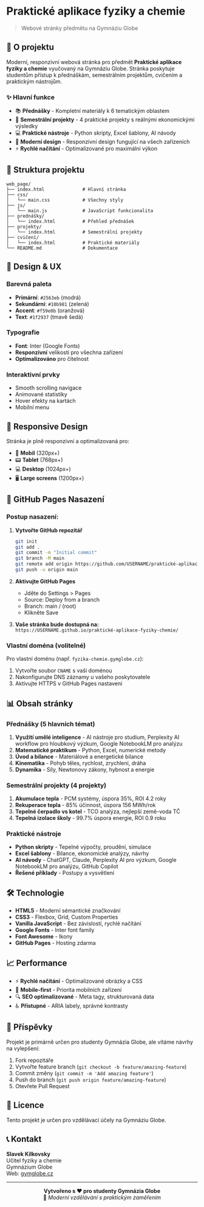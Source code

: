 # Praktické aplikace fyziky a chemie

> Webové stránky předmětu na Gymnáziu Globe

## 🚀 O projektu

Moderní, responzivní webová stránka pro předmět **Praktické aplikace fyziky a chemie** vyučovaný na Gymnáziu Globe. Stránka poskytuje studentům přístup k přednáškám, semestrálním projektům, cvičením a praktickým nástrojům.

### ✨ Hlavní funkce

- 📚 **Přednášky** - Kompletní materiály k 6 tematickým oblastem
- 🎯 **Semestrální projekty** - 4 praktické projekty s reálnými ekonomickými výsledky
- 💻 **Praktické nástroje** - Python skripty, Excel šablony, AI návody
- 🎨 **Moderní design** - Responzivní design fungující na všech zařízeních
- ⚡ **Rychlé načítání** - Optimalizované pro maximální výkon

## 📁 Struktura projektu

```
web_page/
├── index.html              # Hlavní stránka
├── css/
│   └── main.css            # Všechny styly
├── js/
│   └── main.js             # JavaScript funkcionalita
├── prednášky/
│   └── index.html          # Přehled přednášek
├── projekty/
│   └── index.html          # Semestrální projekty
├── cvičení/
│   └── index.html          # Praktické materiály
└── README.md               # Dokumentace
```

## 🎨 Design & UX

### Barevná paleta
- **Primární**: `#2563eb` (modrá)
- **Sekundární**: `#10b981` (zelená) 
- **Accent**: `#f59e0b` (oranžová)
- **Text**: `#1f2937` (tmavě šedá)

### Typografie
- **Font**: Inter (Google Fonts)
- **Responzivní** velikosti pro všechna zařízení
- **Optimalizováno** pro čitelnost

### Interaktivní prvky
- Smooth scrolling navigace
- Animované statistiky
- Hover efekty na kartách
- Mobilní menu

## 📱 Responsive Design

Stránka je plně responzivní a optimalizovaná pro:

- 📱 **Mobil** (320px+)
- 📟 **Tablet** (768px+) 
- 💻 **Desktop** (1024px+)
- 🖥️ **Large screens** (1200px+)

## 🚀 GitHub Pages Nasazení

### Postup nasazení:

1. **Vytvořte GitHub repozitář**
   ```bash
   git init
   git add .
   git commit -m "Initial commit"
   git branch -M main
   git remote add origin https://github.com/USERNAME/praktické-aplikace-fyziky-chemie.git
   git push -u origin main
   ```

2. **Aktivujte GitHub Pages**
   - Jděte do Settings > Pages
   - Source: Deploy from a branch
   - Branch: main / (root)
   - Klikněte Save

3. **Vaše stránka bude dostupná na:**
   `https://USERNAME.github.io/praktické-aplikace-fyziky-chemie/`

### Vlastní doména (volitelné)

Pro vlastní doménu (např. `fyzika-chemie.gymglobe.cz`):

1. Vytvořte soubor `CNAME` s vaší doménou
2. Nakonfigurujte DNS záznamy u vašeho poskytovatele
3. Aktivujte HTTPS v GitHub Pages nastavení

## 📊 Obsah stránky

### Přednášky (5 hlavních témat)
1. **Využití umělé inteligence** - AI nástroje pro studium, Perplexity AI workflow pro hloubkový výzkum, Google NotebookLM pro analýzu
2. **Matematické praktikum** - Python, Excel, numerické metody
3. **Úvod a bilance** - Materiálové a energetické bilance
4. **Kinematika** - Pohyb těles, rychlost, zrychlení, dráha
5. **Dynamika** - Síly, Newtonovy zákony, hybnost a energie

### Semestrální projekty (4 projekty)
1. **Akumulace tepla** - PCM systémy, úspora 35%, ROI 4.2 roky
2. **Rekuperace tepla** - 85% účinnost, úspora 156 MWh/rok
3. **Tepelné čerpadlo vs kotel** - TCO analýza, nejlepší země-voda TČ
4. **Tepelná izolace školy** - 99.7% úspora energie, ROI 0.9 roku

### Praktické nástroje
- **Python skripty** - Tepelné výpočty, proudění, simulace
- **Excel šablony** - Bilance, ekonomické analýzy, návrhy
- **AI návody** - ChatGPT, Claude, Perplexity AI pro výzkum, Google NotebookLM pro analýzu, GitHub Copilot
- **Řešené příklady** - Postupy a vysvětlení

## 🛠️ Technologie

- **HTML5** - Moderní sémantické značkování
- **CSS3** - Flexbox, Grid, Custom Properties
- **Vanilla JavaScript** - Bez závislostí, rychlé načítání
- **Google Fonts** - Inter font family
- **Font Awesome** - Ikony
- **GitHub Pages** - Hosting zdarma

## 📈 Performance

- ⚡ **Rychlé načítání** - Optimalizované obrázky a CSS
- 📱 **Mobile-first** - Priorita mobilních zařízení  
- 🔍 **SEO optimalizované** - Meta tagy, strukturovaná data
- ♿ **Přístupné** - ARIA labely, správné kontrasty

## 🤝 Příspěvky

Projekt je primárně určen pro studenty Gymnázia Globe, ale vítáme návrhy na vylepšení:

1. Fork repozitáře
2. Vytvořte feature branch (`git checkout -b feature/amazing-feature`)
3. Commit změny (`git commit -m 'Add amazing feature'`)
4. Push do branch (`git push origin feature/amazing-feature`)
5. Otevřete Pull Request

## 📄 Licence

Tento projekt je určen pro vzdělávací účely na Gymnáziu Globe.

## 📞 Kontakt

**Slavek Kilkovsky**  
Učitel fyziky a chemie  
Gymnázium Globe  
Web: [gymglobe.cz](https://gymglobe.cz)

---

<p align="center">
  <strong>Vytvořeno s ❤️ pro studenty Gymnázia Globe</strong><br>
  🚀 <em>Moderní vzdělávání s praktickým zaměřením</em>
</p>